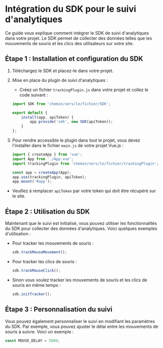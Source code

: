 # Intégration du SDK pour le suivi d'analytiques

Ce guide vous explique comment intégrer le SDK de suivi d'analytiques dans votre projet. Le SDK permet de collecter des données telles que les mouvements de souris et les clics des utilisateurs sur votre site.

## Étape 1 : Installation et configuration du SDK

1. Téléchargez le SDK et placez-le dans votre projet.

2. Mise en place du plugin de suivi d'analytiques :
    - Créez un fichier `trackingPlugin.js` dans votre projet et collez le code suivant :

    ```javascript
    import SDK from 'chemin/vers/le/fichier/SDK';

    export default {
        install(app, apiToken) {
            app.provide('sdk', new SDK(apiToken));
        }
    };
    ```

3. Pour rendre accessible le plugin dans tout le projet, vous devez l'installer dans le fichier `main.js` de votre projet Vue.js :

    ```javascript
    import { createApp } from 'vue';
    import App from './App.vue';
    import trackingPlugin from 'chemin/vers/le/fichier/trackingPlugin';

    const app = createApp(App);
    app.use(trackingPlugin, apiToken);
    app.mount('#app');
    ```

- Veuillez à remplacer `apiToken` par votre token qui doit être récupéré sur le site.


## Étape 2 : Utilisation du SDK

Maintenant que le suivi est initialisé, vous pouvez utiliser les fonctionnalités du SDK pour collecter des données d'analytiques. Voici quelques exemples d'utilisation :

- Pour tracker les mouvements de souris :
    
    ```javascript
    sdk.trackMouseMovement();
    ```

- Pour tracker les clics de souris :
    
    ```javascript
    sdk.trackMouseClick();
    ```

- Sinon vous voulez tracker les mouvements de souris et les clics de souris en même temps :
    
    ```javascript
    sdk.initTracker();
    ```

## Étape 3 : Personnalisation du suivi

Vous pouvez également personnaliser le suivi en modifiant les paramètres du SDK. Par exemple, vous pouvez ajuster le délai entre les mouvements de souris à suivre. Voici un exemple :

```javascript
const MOUSE_DELAY = 5000;
```

